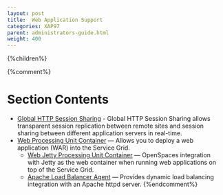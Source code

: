 ```yaml
---
layout: post
title:  Web Application Support
categories: XAP97
parent: administrators-guide.html
weight: 400
---
```




{%children%}

{%comment%}
# Section Contents

- [Global HTTP Session Sharing](./global-http-session-sharing.html) - Global HTTP Session Sharing allows transparent session replication between remote sites and session sharing between different application servers in real-time.
- [Web Processing Unit Container](./web-processing-unit-container.html) — Allows you to deploy a web application (WAR) into the Service Grid.
    - [Web Jetty Processing Unit Container](./web-jetty-processing-unit-container.html) — OpenSpaces integration with Jetty as the web container when running web applications on top of the Service Grid.
    - [Apache Load Balancer Agent](./apache-load-balancer-agent.html) — Provides dynamic load balancing integration with an Apache httpd server.
{%endcomment%}